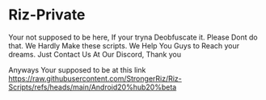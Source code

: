 # Riz-Private
Your not supposed to be here, If your tryna Deobfuscate it. Please Dont do that. We Hardly Make these scripts. We Help You Guys to Reach your dreams. Just Contact Us At Our Discord, Thank you

Anyways Your supposed to be at this link https://raw.githubusercontent.com/StrongerRiz/Riz-Scripts/refs/heads/main/Android20%hub20%beta
